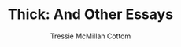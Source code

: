 ---
title: "Thick: And Other Essays"
author: "Tressie McMillan Cottom"
isbn: "1620974363"
isbn13: "9781620974360"
rating: "3"
publisher: "New Press"
pages: "248"
publishYear: "2019"
read: "2020"
goodreads_id: "40365093"
---